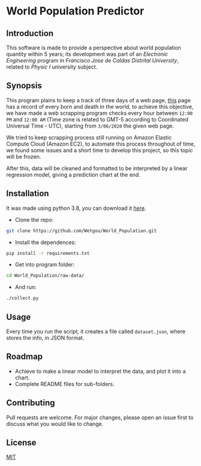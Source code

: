 # World Population Predictor

## Introduction

This software is made to provide a perspective about world population quantity within 5 years; its development was part of an *Electronic Engineering* program in *Francisco Jose de Caldas Distrital University*, related to *Physic I* university subject.

## Synopsis

This program plains to keep a track of three days of a web page, [this](https://www.worldometers.info/) page has a record of every born and death in the world, to achieve this objective, we have made a web scrapping program checks every hour between ```12:00 PM``` and ```12:00 AM``` (Time zone is related to GMT-5 according to Coordinated Universal Time - UTC), starting from ```3/06/2020``` the given web page.

We tried to keep scrapping process still running on Amazon Elastic Compute Cloud (Amazon EC2), to automate this process throughout of time, we found some issues and a short time to develop this project, so this topic will be frozen.

After this, data will be cleaned and formatted to be interpreted by a linear regression model, giving a prediction chart at the end.

## Installation

It was made using python 3.8, you can download it [here](https://www.python.org/downloads/release/python-380/).

- Clone the repo:

```bash
git clone https://github.com/Wetgou/World_Population.git
```

- Install the dependences:

```bash
pip install -r requirements.txt
```

- Get into program folder:

```bash
cd World_Population/raw-data/
```

- And run:

```bash
./collect.py
```

## Usage

Every time you run the script, it creates a file called ```dataset.json```, where stores the info, in JSON format.

## Roadmap

- Achieve to make a linear model to interpret the data, and plot it into a chart.
- Complete README files for sub-folders.

## Contributing
Pull requests are welcome. For major changes, please open an issue first to discuss what you would like to change.

## License
[MIT](https://choosealicense.com/licenses/mit/)
